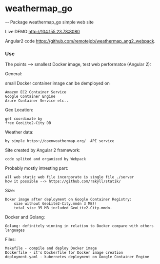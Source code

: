 # weathermap_go
--
Package weathermap_go simple web site

Live DEMO http://104.155.23.78:8080

Angular2 code https://github.com/remotejob/weathermap_ang2_webpack.


### Use

The points --> smallest Docker image, test web performatce (Angular 2):

General:

small Docker container image can be demployed on

    Amazon EC2 Container Service
    Google Container Engine
    Azure Container Service etc..

Geo Location:

    get coordinate by
    free GeoLite2-City DB

Weather data:

    by simple https://openweathermap.org/  API service

Site created by Angular 2 framework:

    code splited and organized by Webpack

Probably mostly intresting part:

    all web static web file incorporate is single file ./server
    how it possible --> https://github.com/rakyll/statik/

Size:

    Doker image after deployment on Google Container Registry:
    	size without GeoLite2-City.mmdn 3 MB!!
    	total size 35 MB included GeoLite2-City.mmdn.

Docker and Golang:

    Golang: definitely winning in relation to Docker compare with others languages

Files:

    Makefile - compile and deploy Docker image
    Dockerfile - it's Dockerfile for Docker image creation
    deployment.yaml - kubernetes deployment on Google Container Engine
